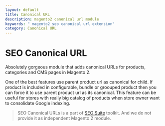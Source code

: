```yaml
---
layout: default
title: Canonical URL
description: magento2 canonical url module
keywords: " magento2 seo canonical url extension"
category: Canonical URL
---
```


# SEO Canonical URL

Absolutely gorgeous module that adds canonical URLs for products, categories and CMS pages in Magento 2.

One of the best features use parent product url as canonical for child. If product is included in configurable, bundle or groouped product then you can force it to use parent product url as its canonical. This feature can be useful for stores with really big catalog of products when store owner want to consolidate Google indexing.

> SEO Canonical URLs is a part of [SEO Suite](../seo-suite/) toolkit. And we do not provide it as independent Magento 2 module.
